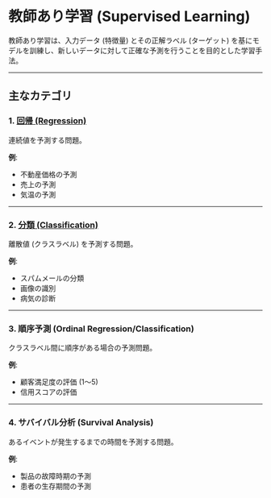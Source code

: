 # 教師あり学習 (Supervised Learning)

教師あり学習は、入力データ (特徴量) とその正解ラベル (ターゲット) を基にモデルを訓練し、新しいデータに対して正確な予測を行うことを目的とした学習手法。

---

## 主なカテゴリ

### 1. [回帰 (Regression)](https://github.com/kodaimura/AIHub/blob/main/docs/Supervised/Regression/README.md)  
連続値を予測する問題。

**例**:  
- 不動産価格の予測  
- 売上の予測  
- 気温の予測  

---

### 2. [分類 (Classification)](https://github.com/kodaimura/AIHub/blob/main/docs/Supervised/Classification/README.md)  
離散値 (クラスラベル) を予測する問題。

**例**:  
- スパムメールの分類  
- 画像の識別  
- 病気の診断  

---

### 3. 順序予測 (Ordinal Regression/Classification)
クラスラベル間に順序がある場合の予測問題。

**例**:  
- 顧客満足度の評価 (1〜5)  
- 信用スコアの評価  

---

### 4. サバイバル分析 (Survival Analysis)
あるイベントが発生するまでの時間を予測する問題。

**例**:  
- 製品の故障時期の予測  
- 患者の生存期間の予測  
